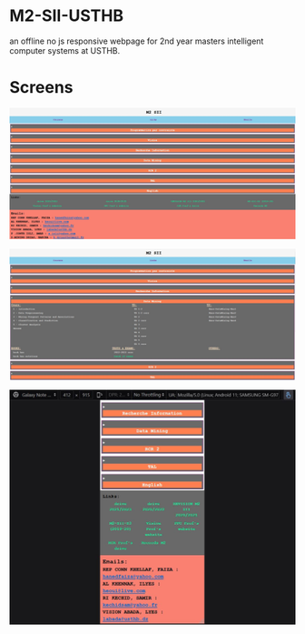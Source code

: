 # M2-SII-USTHB
an offline no js responsive webpage for 2nd year masters intelligent computer systems at USTHB.

# Screens
![desktop ui](static/overview-1.JPG)

![mobile view 1](static/overview-2.JPG)

![mobile view 2](static/overview-3.JPG)
